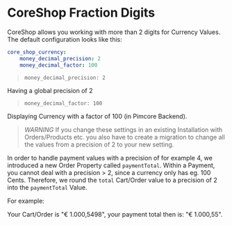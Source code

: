 # CoreShop Fraction Digits
CoreShop allows you working with more than 2 digits for Currency Values. The default configuration looks like this:

```yml
core_shop_currency:
    money_decimal_precision: 2
    money_decimal_factor: 100
```

> `money_decimal_precision: 2`

Having a global precision of 2

> `money_decimal_factor: 100`

Displaying Currency with a factor of 100 (in Pimcore Backend).

> *WARNING* If you change these settings in an existing Installation with Orders/Products etc. you also have to create 
> a migration to change all the values from a precision of 2 to your new setting.

In order to handle payment values with a precision of for example 4, we introduced a new Order Property called `paymentTotal`.
Within a Payment, you cannot deal with a precision > 2, since a currency only has eg. 100 Cents. Therefore, we round the `total`
Cart/Order value to a precision of 2 into the `paymentTotal` Value.

For example:

Your Cart/Order is "€ 1.000,5498", your payment total then is: "€ 1.000,55".
